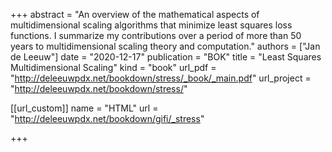 +++
abstract = "An overview of the mathematical aspects of multidimensional scaling algorithms that minimize least squares loss functions. I summarize my contributions over a period of more than 50 years to multidimensional scaling theory and computation."
authors = ["Jan de Leeuw"]
date = "2020-12-17"
publication = "BOK"
title = "Least Squares Multidimensional Scaling"
kind = "book"
url_pdf = "http://deleeuwpdx.net/bookdown/stress/_book/_main.pdf"
url_project = "http://deleeuwpdx.net/bookdown/stress/"


[[url_custom]]
name = "HTML"
url = "http://deleeuwpdx.net/bookdown/gifi/_stress"

+++

